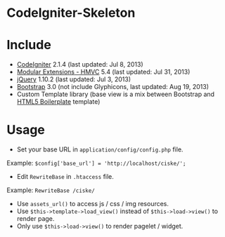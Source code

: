CodeIgniter-Skeleton
====================

# Include

* [CodeIgniter](https://github.com/EllisLab/CodeIgniter) 2.1.4 (last updated: Jul 8, 2013)
* [Modular Extensions - HMVC](https://bitbucket.org/wiredesignz/codeigniter-modular-extensions-hmvc) 5.4 (last updated: Jul 31, 2013)
* [jQuery](https://github.com/jquery/jquery) 1.10.2 (last updated: Jul 3, 2013)
* [Bootstrap](https://github.com/twbs/bootstrap) 3.0 (not include Glyphicons, last updated: Aug 19, 2013)
* Custom Template library (base view is a mix between Bootstrap and [HTML5 Boilerplate](https://github.com/h5bp/html5-boilerplate) template)

# Usage

* Set your base URL in `application/config/config.php` file.

Example: `$config['base_url'] = 'http://localhost/ciske/';`

* Edit `RewriteBase` in `.htaccess` file.

Example: `RewriteBase /ciske/`

* Use `assets_url()` to access js / css / img resources.
* Use `$this->template->load_view()` instead of `$this->load->view()` to render page.
* Only use `$this->load->view()` to render pagelet / widget.